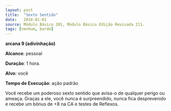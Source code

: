 ```yaml
---
layout: post
title:  "Sexto Sentido"
date:   2018-01-01
source: Módulo Básico 201, Módulo Básico Edição Revisada 211.
tags: [nenhum, bardo]
---
```


**arcana 9 (adivinhação)**

**Alcance**: pessoal

**Duração**: 1 hora.

**Alvo**: você

**Tempo de Execução**: ação padrão

Você recebe um poderoso sexto sentido que avisa-o de qualquer perigo ou ameaça. Graças a ele, você nunca é surpreendido, nunca fica desprevenido e recebe um bônus de +8 na CA e testes de Reflexos.

